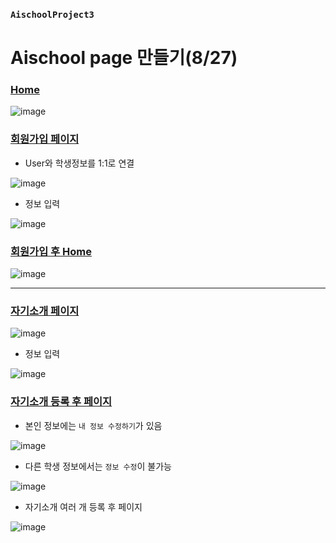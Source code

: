 ### `AischoolProject3`


# Aischool page 만들기(8/27)

### <u>Home</u>

![image](https://user-images.githubusercontent.com/58651942/91462042-aeac8f80-e8c4-11ea-9a08-98930fee039c.png)


### <u>회원가입 페이지</u>

- User와 학생정보를 1:1로 연결

![image](https://user-images.githubusercontent.com/58651942/91462113-c5eb7d00-e8c4-11ea-9116-70ee3b9e799b.png)

- 정보 입력

![image](https://user-images.githubusercontent.com/58651942/91462305-02b77400-e8c5-11ea-8892-577b61e08abb.png)

### <u>회원가입 후 Home</u>

![image](https://user-images.githubusercontent.com/58651942/91462414-1b278e80-e8c5-11ea-9207-e752c633c67f.png)

---

### <u>자기소개 페이지</u>

![image](https://user-images.githubusercontent.com/58651942/91461925-8f156700-e8c4-11ea-97ab-9ca6273c0eee.png) 


- 정보 입력

![image](https://user-images.githubusercontent.com/58651942/91462530-3d211100-e8c5-11ea-9f2d-3450b2de3dfb.png)


### <u>자기소개 등록 후 페이지</u>

- 본인 정보에는 `내 정보 수정하기`가 있음

![image](https://user-images.githubusercontent.com/58651942/91462574-4ad69680-e8c5-11ea-9cd9-5ecb9cfc91c4.png)

- 다른 학생 정보에서는 `정보 수정`이 불가능

![image](https://user-images.githubusercontent.com/58651942/91462723-78bbdb00-e8c5-11ea-97cb-593f95f64eb6.png)

- 자기소개 여러 개 등록 후 페이지

![image](https://user-images.githubusercontent.com/58651942/91462845-9d17b780-e8c5-11ea-9db6-21aeb67a1af4.png)
